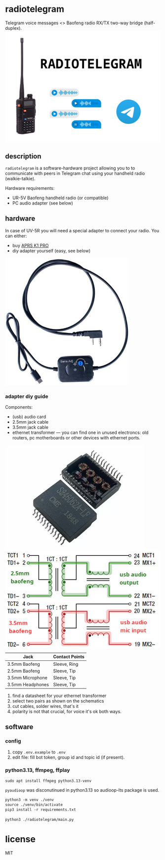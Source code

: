 # radiotelegram

Telegram voice messages <> Baofeng radio RX/TX two-way bridge (half-duplex).
![logo](schematics/logo.jpg)

## description
`radiotelegram` is a software-hardware project allowing you to to communicate with peers in Telegram chat using your handheld radio (walkie-talkie).

Hardware requirements:
- UR-5V Baofeng handheld radio (or compatible)
- PC audio adapter (see below)

## hardware
In case of UV-5R you will need a special adapter to connect your radio. You can either:
- buy [APRS K1 PRO](https://baofengtech.com/product/aprs-k1-pro/) 
- diy adapter yourself (easy, see below)

![aprks1pro adapter photo](schematics/aprsk1pro.jpg)


### adapter diy guide
Components:
- (usb) audio card
- 2.5mm jack cable
- 3.5mm jack cable
- ethernet transformer — you can find one in unused electroncs: old routers, pc motherboards or other devices with ethernet ports.

![example view of an ethernet transformer](schematics/ethernet-transformers.png)
![schematics](schematics/transformers-schematics.jpg)

| Jack             | Contact Points |
|------------------|----------------|
| 3.5mm Baofeng    | Sleeve, Ring   |
| 2.5mm Baofeng    | Sleeve, Tip    |
| 3.5mm Microphone | Sleeve, Tip    |
| 3.5mm Headphones | Sleeve, Tip    |

1. find a datasheet for your ethernet transformer
2. select two pairs as shown on the schematics
3. cut cables, solder wires, that's it
4. polarity is not that crucial, for voice it's ok both ways.


## software

### config
1. copy `.env.example` to `.env`
2. edit file: fill bot token, group id and topic id (if present).

### python3.13, ffmpeg, ffplay
```
sudo apt install ffmpeg python3.13-venv
```

`pyaudioop` was disconutinued in python3.13 so audioop-lts package is used.

    python3 -m venv ./venv
    source ./venv/bin/activate
    pip3 install -r requirements.txt

    python3 ./radiotelegram/main.py

# license
MIT
